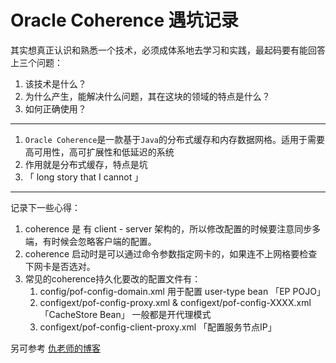 # Oracle Coherence 遇坑记录

其实想真正认识和熟悉一个技术，必须成体系地去学习和实践，最起码要有能回答上三个问题：

1. 该技术是什么？
2. 为什么产生，能解决什么问题，其在这块的领域的特点是什么？
3. 如何正确使用？

-----

1. `Oracle Coherence`是一款基于`Java`的分布式缓存和内存数据网格。适用于需要高可用性，高可扩展性和低延迟的系统
2. 作用就是分布式缓存，特点是坑
3. 「 long story that I cannot 」

-----

记录下一些心得：

1. coherence 是 有 client - server 架构的，所以修改配置的时候要注意同步多端，有时候会忽略客户端的配置。
2. coherence 启动时是可以通过命令参数指定网卡的，如果连不上网格要检查下网卡是否选对。
3. 常见的coherence持久化要改的配置文件有：
   1. config/pof-config-domain.xml  用于配置 user-type bean 「EP POJO」
   2. configext/pof-config-proxy.xml & configext/pof-config-XXXX.xml 「CacheStore Bean」 一般都是开代理模式
   3. configext/pof-config-client-proxy.xml 「配置服务节点IP」





另可参考 [仇老师的博客](https://www.qiubinren.com/categories/coherence/)